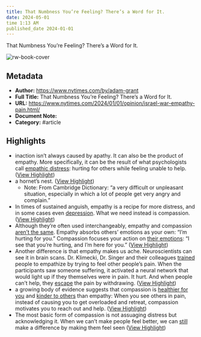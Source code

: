 ```yaml
---
title: That Numbness You’re Feeling? There’s a Word for It.
date: 2024-05-01
time 1:13 AM
published_date 2024-01-01
---
```

That Numbness You’re Feeling? There’s a Word for It.

![rw-book-cover](https://static01.nyt.com/images/2023/12/30/opinion/30grant/30grant-facebookJumbo-v3.jpg)

## Metadata
- **Author:** https://www.nytimes.com/by/adam-grant
- **Full Title:** That Numbness You’re Feeling? There’s a Word for It.
- **URL:** https://www.nytimes.com/2024/01/01/opinion/israel-war-empathy-pain.html/
- **Document Note:** 
- **Category:** #article

## Highlights
- inaction isn’t always caused by apathy. It can also be the product of empathy. More specifically, it can be the result of what psychologists call [empathic distress](https://www.sciencedirect.com/science/article/pii/S0960982214007702): hurting for others while feeling unable to help. ([View Highlight](https://read.readwise.io/read/01hkkvfnrt1mggnfs6mw81nstc))
- a hornet’s nest. ([View Highlight](https://read.readwise.io/read/01hkkvnxx4jfmvaddv4vn0eb2f))
    - Note: From Cambridge Dictionary: “a very difficult or unpleasant situation, especially in which a lot of people get very angry and complain.”
- In times of sustained anguish, empathy is a recipe for more distress, and in some cases even [depression](https://onlinelibrary.wiley.com/doi/full/10.1002/pchj.482). What we need instead is compassion. ([View Highlight](https://read.readwise.io/read/01hkkvx19w6jrrvbkdmtj9g8ah))
- Although they’re often used interchangeably, empathy and compassion [aren’t the same](https://psycnet.apa.org/record/2016-46141-001). Empathy absorbs others’ emotions as your own: “I’m hurting for you.” Compassion focuses your action on [their emotions](https://psycnet.apa.org/record/2016-46141-001): “I see that you’re hurting, and I’m here for you.” ([View Highlight](https://read.readwise.io/read/01hkkvya7p1916f3dt4894xz0b))
- Another difference is that empathy makes us ache. Neuroscientists can see it in brain scans. Dr. Klimecki, Dr. Singer and their colleagues [trained](https://academic.oup.com/scan/article/9/6/873/1669505) people to empathize by trying to feel other people’s pain. When the participants saw someone suffering, it activated a neural network that would light up if they themselves were in pain. It hurt. And when people can’t help, they [escape](https://journals.sagepub.com/doi/full/10.1177/1754073919838609) the pain by withdrawing. ([View Highlight](https://read.readwise.io/read/01hkkvza1e5mdxyzre1db7b0by))
- a growing body of evidence suggests that compassion is [healthier for you](https://psycnet.apa.org/record/2023-72671-001) and [kinder to others](https://psycnet.apa.org/record/2016-46141-001) than empathy: When you see others in pain, instead of causing you to get overloaded and retreat, compassion motivates you to reach out and help. ([View Highlight](https://read.readwise.io/read/01hkkw0bva4f9g2rj4nbkmkgqx))
- The most basic form of compassion is not assuaging distress but acknowledging it. When we can’t make people feel better, we can [still](https://doi.org/10.1037/emo0001194) make a difference by making them feel seen ([View Highlight](https://read.readwise.io/read/01hkkw2bn594e73234sygm06va))
